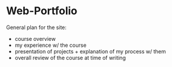 # Web-Portfolio
General plan for the site:
- course overview
- my experience w/ the course
- presentation of projects + explanation of my process w/ them
- overall review of the course at time of writing
